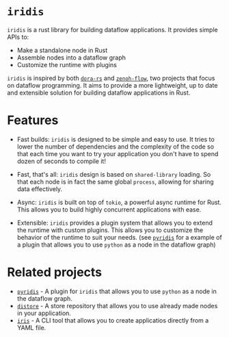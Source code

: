 # `iridis`

`iridis` is a rust library for building dataflow applications. It provides simple APIs to:

- Make a standalone node in Rust
- Assemble nodes into a dataflow graph
- Customize the runtime with plugins

`iridis` is inspired by both [`dora-rs`](https://github.com/dora-rs/dora) and [`zenoh-flow`](https://github.com/eclipse-zenoh-flow/zenoh-flow), two projects that focus on dataflow programming. It aims to provide a more lightweight, up to date and extensible solution for building dataflow applications in Rust.

# Features

- Fast builds: `iridis` is designed to be simple and easy to use. It tries to lower the number of dependencies and the complexity of the code so that each time you want to try your application you don't have to spend dozen of seconds to compile it!

- Fast, that's all: `iridis` design is based on `shared-library` loading. So that each node is in fact the same global `process`, allowing for sharing data effectively.

- Async: `iridis` is built on top of `tokio`, a powerful async runtime for Rust. This allows you to build highly concurrent applications with ease.

- Extensible: `iridis` provides a plugin system that allows you to extend the runtime with custom plugins. This allows you to customize the behavior of the runtime to suit your needs. (see [`pyridis`](https://github.com/iridis-rs/pyridis) for a example of a plugin that allows you to use `python` as a node in the dataflow graph)

# Related projects

- [`pyridis`](https://github.com/iridis-rs/pyridis) - A plugin for `iridis` that allows you to use `python` as a node in the dataflow graph.
- [`distore`](https://github.com/iridis-rs/distore) - A store repository that allows you to use already made nodes in your application.
- [`iris`](https://github.com/iridis-rs/iris) - A CLI tool that allows you to create applicatios directly from a YAML file.
